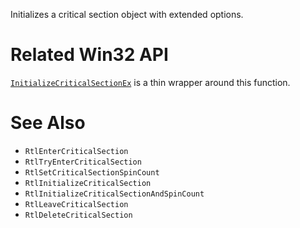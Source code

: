 Initializes a critical section object with extended options.

# Related Win32 API
[`InitializeCriticalSectionEx`](https://learn.microsoft.com/en-us/windows/win32/api/synchapi/nf-synchapi-initializecriticalsectionex) is a thin wrapper around this function.

# See Also
- `RtlEnterCriticalSection`
- `RtlTryEnterCriticalSection`
- `RtlSetCriticalSectionSpinCount`
- `RtlInitializeCriticalSection`
- `RtlInitializeCriticalSectionAndSpinCount`
- `RtlLeaveCriticalSection`
- `RtlDeleteCriticalSection`
